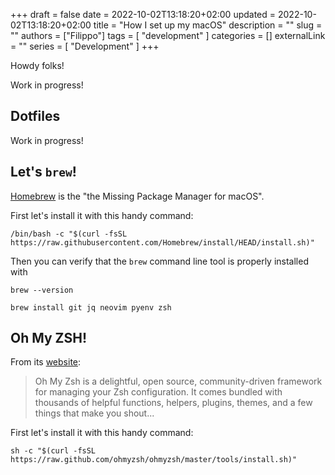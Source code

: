 +++ 
draft = false
date = 2022-10-02T13:18:20+02:00
updated = 2022-10-02T13:18:20+02:00
title = "How I set up my macOS"
description = ""
slug = ""
authors = ["Filippo"]
tags = [
    "development"
]
categories = []
externalLink = ""
series = [
    "Development"
]
+++

<span class="firstcharacter">H</span>owdy folks!

Work in progress!

## Dotfiles

Work in progress!

##

## Let's `brew`!

[Homebrew](https://brew.sh/) is the "the Missing Package Manager for macOS".

First let's install it with this handy command:

```shell
/bin/bash -c "$(curl -fsSL https://raw.githubusercontent.com/Homebrew/install/HEAD/install.sh)"
```

Then you can verify that the `brew` command line tool is properly installed with

```shell
brew --version
```


```shell
brew install git jq neovim pyenv zsh
```

## Oh My ZSH!

From its [website](https://ohmyz.sh/):

> Oh My Zsh is a delightful, open source, community-driven framework for managing your Zsh configuration. It comes bundled with thousands of helpful functions, helpers, plugins, themes, and a few things that make you shout...

First let's install it with this handy command:

```shell
sh -c "$(curl -fsSL https://raw.github.com/ohmyzsh/ohmyzsh/master/tools/install.sh)"
```



